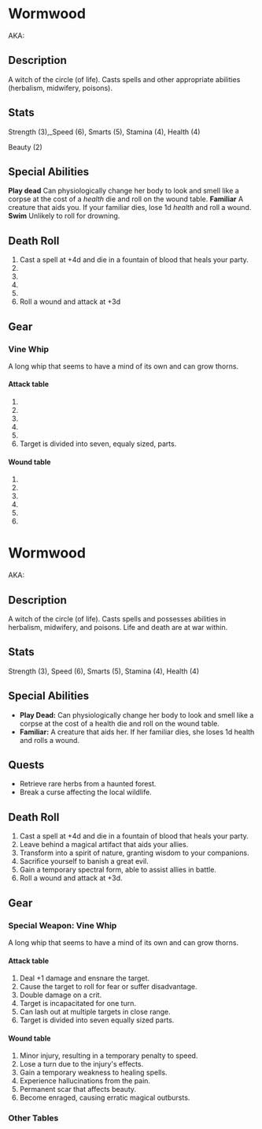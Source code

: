 # Wormwood

AKA:

## Description

A witch of the circle (of life). Casts spells and other appropriate abilities (herbalism, midwifery, poisons).

## Stats

Strength (3),_Speed (6), Smarts (5), Stamina (4), Health (4)

Beauty (2)

## Special Abilities

**Play dead** Can physiologically change her body to look and smell like a corpse at the cost of a _health_ die and roll on the wound table.
**Familiar** A creature that aids you. If your familiar dies, lose 1d _health_ and roll a wound.
**Swim** Unlikely to roll for drowning.

## Death Roll

1. Cast a spell at +4d and die in a fountain of blood that heals your party.
2.
3.
4.
5.
6. Roll a wound and attack at +3d

## Gear

### Vine Whip

A long whip that seems to have a mind of its own and can grow thorns.

#### Attack table

1.
2.
3.
4.
5.
6. Target is divided into seven, equaly sized, parts.

#### Wound table

1.
2.
3.
4.
5.
6.

# Wormwood

AKA:

## Description
A witch of the circle (of life). Casts spells and possesses abilities in herbalism, midwifery, and poisons. Life and death are at war within.

## Stats
Strength (3), Speed (6), Smarts (5), Stamina (4), Health (4)

## Special Abilities
- **Play Dead:** Can physiologically change her body to look and smell like a corpse at the cost of a health die and roll on the wound table.
- **Familiar:** A creature that aids her. If her familiar dies, she loses 1d health and rolls a wound.

## Quests
- Retrieve rare herbs from a haunted forest.
- Break a curse affecting the local wildlife.

## Death Roll
1. Cast a spell at +4d and die in a fountain of blood that heals your party.
2. Leave behind a magical artifact that aids your allies.
3. Transform into a spirit of nature, granting wisdom to your companions.
4. Sacrifice yourself to banish a great evil.
5. Gain a temporary spectral form, able to assist allies in battle.
6. Roll a wound and attack at +3d.

## Gear
### Special Weapon: Vine Whip
A long whip that seems to have a mind of its own and can grow thorns.

#### Attack table
1. Deal +1 damage and ensnare the target.
2. Cause the target to roll for fear or suffer disadvantage.
3. Double damage on a crit.
4. Target is incapacitated for one turn.
5. Can lash out at multiple targets in close range.
6. Target is divided into seven equally sized parts.

#### Wound table
1. Minor injury, resulting in a temporary penalty to speed.
2. Lose a turn due to the injury's effects.
3. Gain a temporary weakness to healing spells.
4. Experience hallucinations from the pain.
5. Permanent scar that affects beauty.
6. Become enraged, causing erratic magical outbursts.

### Other Tables

